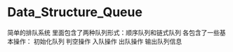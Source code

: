 # Data_Structure_Queue
简单的排队系统
里面包含了两种队列形式：顺序队列和链式队列
各包含了一些基本操作：
  初始化队列
  判空操作
  入队操作
  出队操作
  输出队列信息
